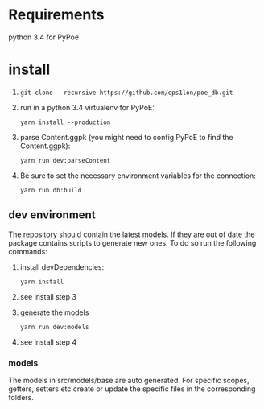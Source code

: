# Requirements
python 3.4 for PyPoe

# install
1. `git clone --recursive https://github.com/eps1lon/poe_db.git`

2. run in a python 3.4 virtualenv for PyPoE:

   `yarn install --production`

3. parse Content.ggpk (you might need to config PyPoE to find the Content.ggpk):

   `yarn run dev:parseContent`

4. Be sure to set the necessary environment variables for the connection:

   `yarn run db:build`

## dev environment
The repository should contain the latest models. If they are out of date
the package contains scripts to generate new ones. To do so run the following
commands:

1. install devDependencies:

   `yarn install`

2. see install step 3

3. generate the models

   `yarn run dev:models`

4. see install step 4

### models
The models in src/models/base are auto generated. For specific scopes, 
getters, setters etc create or update the specific files in the corresponding
folders.